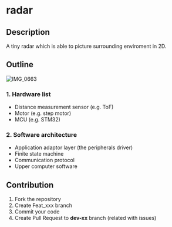# radar
## Description
A tiny radar which is able to picture surrounding enviroment in 2D.

## Outline
![IMG_0663](https://github.com/ChiChiNuts/radar/assets/53371258/a351debb-7db0-4611-be5e-7976f9033d4a)
### 1. Hardware list
- Distance measurement sensor (e.g. ToF)
- Motor (e.g. step motor)
- MCU (e.g. STM32)
### 2. Software architecture
- Application adaptor layer (the peripherals driver)
- Finite state machine
- Communication protocol
- Upper computer software

## Contribution
1. Fork the repository
2. Create Feat_xxx branch
3. Commit your code
4. Create Pull Request to **dev-xx** branch (related with issues)
